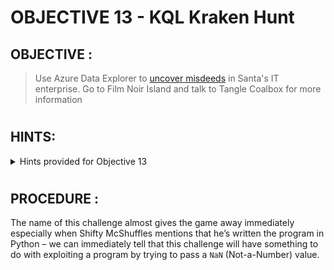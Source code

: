 # OBJECTIVE 13 - KQL Kraken Hunt #

## OBJECTIVE : ##
>Use Azure Data Explorer to [uncover misdeeds](https://detective.kusto.io/sans2023) in Santa's IT enterprise. Go to Film Noir Island and talk to Tangle Coalbox for more information 
#  

## HINTS: ##
<details>
  <summary>Hints provided for Objective 13</summary>
  
>-	Do you need to find something that happened via a process? Pay attention to the *ProcessEvents* table!
>-	Once you get into the [Kusto trainer](https://detective.kusto.io/sans2023), click the blue *Train me for the case* button to get familiar with KQL.
>-	Looking for a file that was created on a victim system? Don't forget the *FileCreationEvents* table.
</details>

#  

## PROCEDURE : ##

The name of this challenge almost gives the game away immediately especially when Shifty McShuffles mentions that he’s written the program in Python – we can immediately tell that this challenge will have something to do with exploiting a program by trying to pass a `NaN` (Not-a-Number) value.

